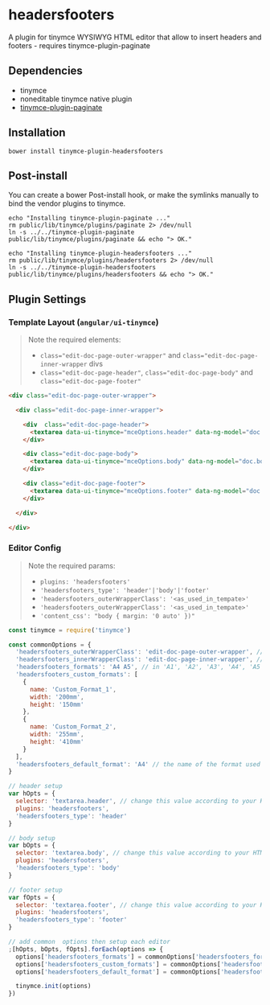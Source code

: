 # headersfooters

A plugin for tinymce WYSIWYG HTML editor that allow to insert headers and footers - requires tinymce-plugin-paginate

## Dependencies

- tinymce
- noneditable tinymce native plugin
- [tinymce-plugin-paginate](https://github.com/sirap-group/tinymce-plugin-paginate)

## Installation

    bower install tinymce-plugin-headersfooters

## Post-install

You can create a bower Post-install hook, or make the symlinks manually to bind the vendor plugins to tinymce.

    echo "Installing tinymce-plugin-paginate ..."
    rm public/lib/tinymce/plugins/paginate 2> /dev/null
    ln -s ../../tinymce-plugin-paginate public/lib/tinymce/plugins/paginate && echo "> OK."

    echo "Installing tinymce-plugin-headersfooters ..."
    rm public/lib/tinymce/plugins/headersfooters 2> /dev/null
    ln -s ../../tinymce-plugin-headersfooters public/lib/tinymce/plugins/headersfooters && echo "> OK."

## Plugin Settings

### Template Layout (`angular/ui-tinymce`)

> Note the required elements:
>
> - `class="edit-doc-page-outer-wrapper"` and `class="edit-doc-page-inner-wrapper` divs
> - `class="edit-doc-page-header"`, `class="edit-doc-page-body"` and `class="edit-doc-page-footer"`

```html
<div class="edit-doc-page-outer-wrapper">

  <div class="edit-doc-page-inner-wrapper">

    <div  class="edit-doc-page-header">
      <textarea data-ui-tinymce="mceOptions.header" data-ng-model="doc.header"></textarea>
    </div>

    <div class="edit-doc-page-body">
      <textarea data-ui-tinymce="mceOptions.body" data-ng-model="doc.body"></textarea>
    </div>

    <div class="edit-doc-page-footer">
      <textarea data-ui-tinymce="mceOptions.footer" data-ng-model="doc.footer"></textarea>
    </div>

  </div>

</div>
```

### Editor Config

> Note the required params:
>
> - `plugins: 'headersfooters'`
> - `'headersfooters_type': 'header'|'body'|'footer'`
> - `'headersfooters_outerWrapperClass': '<as_used_in_tempate>'`
> - `'headersfooters_outerWrapperClass': '<as_used_in_tempate>'`
> - `'content_css': "body { margin: '0 auto' })"`

```js
const tinymce = require('tinymce')

const commonOptions = {
  'headersfooters_outerWrapperClass': 'edit-doc-page-outer-wrapper', // as defined in your template
  'headersfooters_innerWrapperClass': 'edit-doc-page-inner-wrapper', // as defined in your template
  'headersfooters_formats': 'A4 A5', // in 'A1', 'A2', 'A3', 'A4', 'A5'
  'headersfooters_custom_formats': [
    {
      name: 'Custom_Format_1',
      width: '200mm',
      height: '150mm'
    },
    {
      name: 'Custom_Format_2',
      width: '255mm',
      height: '410mm'
    }
  ],
  'headersfooters_default_format': 'A4' // the name of the format used by default for a new doc
}

// header setup
var hOpts = {
  selector: 'textarea.header', // change this value according to your HTML to create the header
  plugins: 'headersfooters',
  'headersfooters_type': 'header'
}

// body setup
var bOpts = {
  selector: 'textarea.body', // change this value according to your HTML to create the body
  plugins: 'headersfooters',
  'headersfooters_type': 'body'
}

// footer setup
var fOpts = {
  selector: 'textarea.footer', // change this value according to your HTML to create the footer
  plugins: 'headersfooters',
  'headersfooters_type': 'footer'
}

// add common  options then setup each editor
;[hOpts, bOpts, fOpts].forEach(options => {
  options['headersfooters_formats'] = commonOptions['headersfooters_formats']
  options['headersfooters_custom_formats'] = commonOptions['headersfooters_custom_formats']
  options['headersfooters_default_format'] = commonOptions['headersfooters_default_format']

  tinymce.init(options)
})
```
